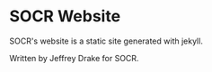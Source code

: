 
SOCR Website
============

SOCR's website is a static site generated with jekyll.

Written by Jeffrey Drake for SOCR.

